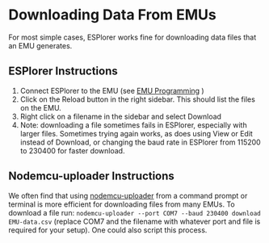 # Downloading Data From EMUs

For most simple cases, ESPlorer works fine for downloading data files that an EMU generates. 

## ESPlorer Instructions

1. Connect ESPlorer to the EMU (see [EMU Programming](EMU%20programming.md) )
2. Click on the Reload button in the right sidebar.  This should list the files on the EMU.
3. Right click on a filename in the sidebar and select Download
2. Note: downloading a file sometimes fails in ESPlorer, especially with larger files. Sometimes trying again works, as does using View or Edit instead of Download, or changing the baud rate in ESPlorer from 115200 to 230400 for faster download.

## Nodemcu-uploader Instructions
We often find that using [nodemcu-uploader](https://github.com/kmpm/nodemcu-uploader/blob/master/doc/USAGE.md) from a command prompt or terminal is more efficient for downloading files from many EMUs. To download a file run: `nodemcu-uploader --port COM7 --baud 230400 download EMU-data.csv` (replace COM7 and the filename with whatever port and file is required for your setup). One could also script this process.
